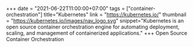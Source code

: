 +++
date = "2021-06-22T11:00:00+07:00"
tags = ["container-orchestration"]
title="Kubernetes"
link = "https://kubernetes.io/"
thumbnail = "https://kubernetes.io/images/nav_logo.svg"
snippet="Kubernetes is an open source container orchestration engine for automating deployment, scaling, and management of containerized applications."
+++
Open Source
Container Orchestration